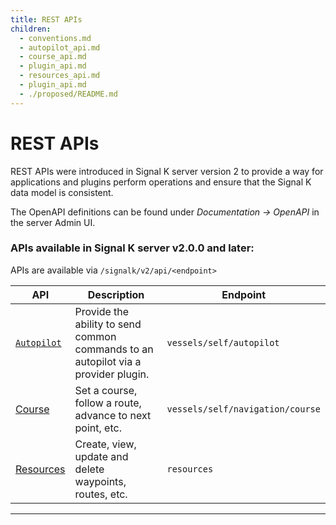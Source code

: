 ```yaml
---
title: REST APIs
children:
  - conventions.md
  - autopilot_api.md
  - course_api.md
  - plugin_api.md
  - resources_api.md
  - plugin_api.md
  - ./proposed/README.md
---
```


# REST APIs

REST APIs were introduced in Signal K server version 2 to provide a way for applications and plugins perform operations and ensure that the Signal K data model is consistent.

The OpenAPI definitions can be found under _Documentation -> OpenAPI_ in the server Admin UI.

### APIs available in Signal K server v2.0.0 and later:

APIs are available via `/signalk/v2/api/<endpoint>`

| API                               | Description                                                                        | Endpoint                         |
| --------------------------------- | ---------------------------------------------------------------------------------- | -------------------------------- |
| [`Autopilot`](./autopilot_api.md) | Provide the ability to send common commands to an autopilot via a provider plugin. | `vessels/self/autopilot`         |
| [Course](./course_api.md)         | Set a course, follow a route, advance to next point, etc.                          | `vessels/self/navigation/course` |
| [Resources](./resources_api.md)   | Create, view, update and delete waypoints, routes, etc.                            | `resources`                      |

---
